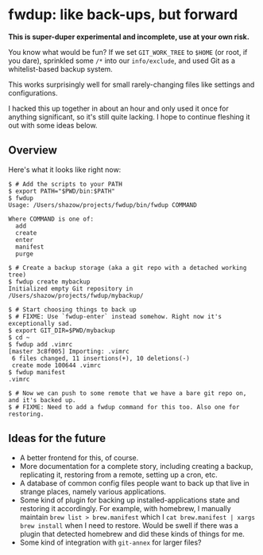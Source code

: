 # **fwdup**: like back-ups, but forward

**This is super-duper experimental and incomplete, use at your own risk.**

You know what would be fun? If we set `GIT_WORK_TREE` to `$HOME` (or root, if you dare), sprinkled some `/*` into our `info/exclude`, and used Git as a whitelist-based backup system.

This works surprisingly well for small rarely-changing files like settings and configurations.

I hacked this up together in about an hour and only used it once for anything significant, so it's still quite lacking. I hope to continue fleshing it out with some ideas below.

## Overview

Here's what it looks like right now:

```
$ # Add the scripts to your PATH
$ export PATH="$PWD/bin:$PATH"
$ fwdup
Usage: /Users/shazow/projects/fwdup/bin/fwdup COMMAND

Where COMMAND is one of:
  add
  create
  enter
  manifest
  purge

$ # Create a backup storage (aka a git repo with a detached working tree)
$ fwdup create mybackup
Initialized empty Git repository in /Users/shazow/projects/fwdup/mybackup/

$ # Start choosing things to back up
$ # FIXME: Use `fwdup-enter` instead somehow. Right now it's exceptionally sad.
$ export GIT_DIR=$PWD/mybackup
$ cd ~
$ fwdup add .vimrc
[master 3c8f005] Importing: .vimrc
 6 files changed, 11 insertions(+), 10 deletions(-)
 create mode 100644 .vimrc
$ fwdup manifest
.vimrc

$ # Now we can push to some remote that we have a bare git repo on, and it's backed up.
$ # FIXME: Need to add a fwdup command for this too. Also one for restoring.
```


## Ideas for the future

- A better frontend for this, of course.
- More documentation for a complete story, including creating a backup, replicating it, restoring from a remote, setting up a cron, etc.
- A database of common config files people want to back up that live in strange places, namely various applications.
- Some kind of plugin for backing up installed-applications state and restoring it accordingly. For example, with homebrew, I manually maintain `brew list > brew.manifest` which I `cat brew.manifest | xargs brew install` when I need to restore. Would be swell if there was a plugin that detected homebrew and did these kinds of things for me.
- Some kind of integration with `git-annex` for larger files?
